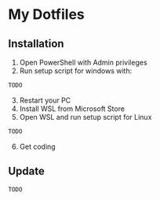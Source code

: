 # My Dotfiles

## Installation

1. Open PowerShell with Admin privileges
2. Run setup script for windows with:
```ps1
TODO
```
3. Restart your PC
4. Install WSL from Microsoft Store
5. Open WSL and run setup script for Linux
```bash
TODO
```
6. Get coding


## Update

```bash
TODO
```
